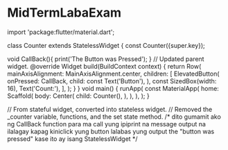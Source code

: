 # MidTermLabaExam

import 'package:flutter/material.dart';

class Counter extends StatelessWidget {
  const Counter({super.key});

void CallBack(){
  print('The Button was Pressed');
}
// Updated parent widget.
  @override
  Widget build(BuildContext context) {
    return Row(
      mainAxisAlignment: MainAxisAlignment.center,
      children: <Widget>[
        ElevatedButton(
          onPressed: CallBack,
          child: const Text('Button'),
        ),
        const SizedBox(width: 16),
        Text('Count:'),
      ],
    );
  }
}
void main() {
  runApp(
    const MaterialApp(
      home: Scaffold(
        body: Center(
          child: Counter(),
        ),
      ),
    ),
  );
}

// From stateful widget, converted into stateless widget.
// Removed the _counter variable, functions, and the set state method.
/* dito gumamit ako ng CallBack function para ma call yung ipiprint na message 
   output na ilalagay kapag kiniclick yung button lalabas yung output the "button was pressed"
   kase ito ay isang StatelessWidget
*/

